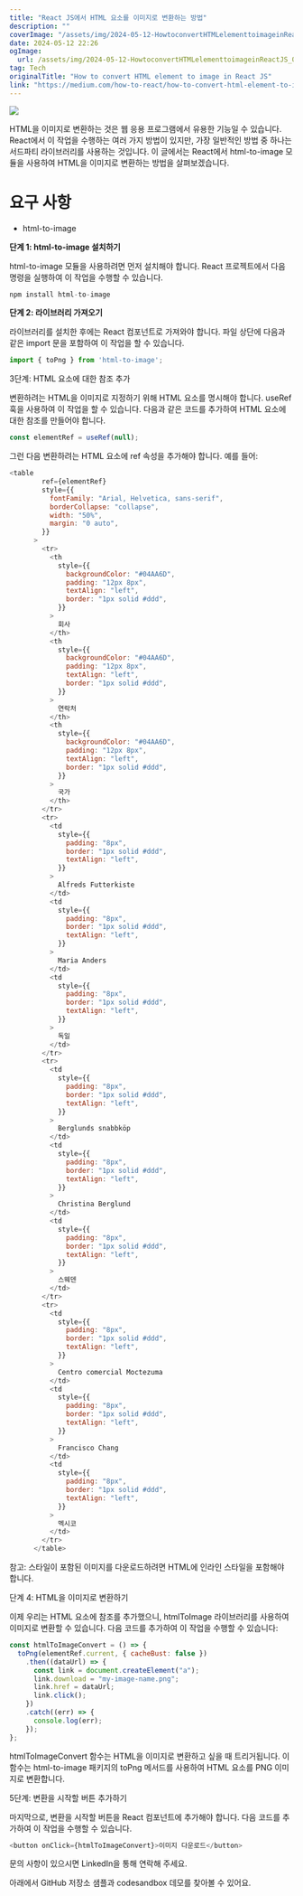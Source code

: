 ```yaml
---
title: "React JS에서 HTML 요소를 이미지로 변환하는 방법"
description: ""
coverImage: "/assets/img/2024-05-12-HowtoconvertHTMLelementtoimageinReactJS_0.png"
date: 2024-05-12 22:26
ogImage: 
  url: /assets/img/2024-05-12-HowtoconvertHTMLelementtoimageinReactJS_0.png
tag: Tech
originalTitle: "How to convert HTML element to image in React JS"
link: "https://medium.com/how-to-react/how-to-convert-html-element-to-image-in-react-js-2fdbf972d877"
---
```




<img src="/assets/img/2024-05-12-HowtoconvertHTMLelementtoimageinReactJS_0.png" />

HTML을 이미지로 변환하는 것은 웹 응용 프로그램에서 유용한 기능일 수 있습니다. React에서 이 작업을 수행하는 여러 가지 방법이 있지만, 가장 일반적인 방법 중 하나는 서드파티 라이브러리를 사용하는 것입니다. 이 글에서는 React에서 html-to-image 모듈을 사용하여 HTML을 이미지로 변환하는 방법을 살펴보겠습니다.

# 요구 사항

- html-to-image



<b>단계 1: html-to-image 설치하기</b>

html-to-image 모듈을 사용하려면 먼저 설치해야 합니다. React 프로젝트에서 다음 명령을 실행하여 이 작업을 수행할 수 있습니다.

```js
npm install html-to-image
```

<b>단계 2: 라이브러리 가져오기</b>



라이브러리를 설치한 후에는 React 컴포넌트로 가져와야 합니다. 파일 상단에 다음과 같은 import 문을 포함하여 이 작업을 할 수 있습니다.

```js
import { toPng } from 'html-to-image';
```

3단계: HTML 요소에 대한 참조 추가

변환하려는 HTML을 이미지로 지정하기 위해 HTML 요소를 명시해야 합니다. useRef 훅을 사용하여 이 작업을 할 수 있습니다. 다음과 같은 코드를 추가하여 HTML 요소에 대한 참조를 만들어야 합니다.



```js
const elementRef = useRef(null);
```

그런 다음 변환하려는 HTML 요소에 ref 속성을 추가해야 합니다. 예를 들어:

```js
<table
        ref={elementRef}
        style={{
          fontFamily: "Arial, Helvetica, sans-serif",
          borderCollapse: "collapse",
          width: "50%",
          margin: "0 auto",
        }}
      >
        <tr>
          <th
            style={{
              backgroundColor: "#04AA6D",
              padding: "12px 8px",
              textAlign: "left",
              border: "1px solid #ddd",
            }}
          >
            회사
          </th>
          <th
            style={{
              backgroundColor: "#04AA6D",
              padding: "12px 8px",
              textAlign: "left",
              border: "1px solid #ddd",
            }}
          >
            연락처
          </th>
          <th
            style={{
              backgroundColor: "#04AA6D",
              padding: "12px 8px",
              textAlign: "left",
              border: "1px solid #ddd",
            }}
          >
            국가
          </th>
        </tr>
        <tr>
          <td
            style={{
              padding: "8px",
              border: "1px solid #ddd",
              textAlign: "left",
            }}
          >
            Alfreds Futterkiste
          </td>
          <td
            style={{
              padding: "8px",
              border: "1px solid #ddd",
              textAlign: "left",
            }}
          >
            Maria Anders
          </td>
          <td
            style={{
              padding: "8px",
              border: "1px solid #ddd",
              textAlign: "left",
            }}
          >
            독일
          </td>
        </tr>
        <tr>
          <td
            style={{
              padding: "8px",
              border: "1px solid #ddd",
              textAlign: "left",
            }}
          >
            Berglunds snabbköp
          </td>
          <td
            style={{
              padding: "8px",
              border: "1px solid #ddd",
              textAlign: "left",
            }}
          >
            Christina Berglund
          </td>
          <td
            style={{
              padding: "8px",
              border: "1px solid #ddd",
              textAlign: "left",
            }}
          >
            스웨덴
          </td>
        </tr>
        <tr>
          <td
            style={{
              padding: "8px",
              border: "1px solid #ddd",
              textAlign: "left",
            }}
          >
            Centro comercial Moctezuma
          </td>
          <td
            style={{
              padding: "8px",
              border: "1px solid #ddd",
              textAlign: "left",
            }}
          >
            Francisco Chang
          </td>
          <td
            style={{
              padding: "8px",
              border: "1px solid #ddd",
              textAlign: "left",
            }}
          >
            멕시코
          </td>
        </tr>
      </table>
```

참고: 스타일이 포함된 이미지를 다운로드하려면 HTML에 인라인 스타일을 포함해야 합니다.




단계 4: HTML을 이미지로 변환하기

이제 우리는 HTML 요소에 참조를 추가했으니, htmlToImage 라이브러리를 사용하여 이미지로 변환할 수 있습니다. 다음 코드를 추가하여 이 작업을 수행할 수 있습니다:

```js
const htmlToImageConvert = () => {
  toPng(elementRef.current, { cacheBust: false })
    .then((dataUrl) => {
      const link = document.createElement("a");
      link.download = "my-image-name.png";
      link.href = dataUrl;
      link.click();
    })
    .catch((err) => {
      console.log(err);
    });
};
```

htmlToImageConvert 함수는 HTML을 이미지로 변환하고 싶을 때 트리거됩니다. 이 함수는 html-to-image 패키지의 toPng 메서드를 사용하여 HTML 요소를 PNG 이미지로 변환합니다.



5단계: 변환을 시작할 버튼 추가하기

마지막으로, 변환을 시작할 버튼을 React 컴포넌트에 추가해야 합니다. 다음 코드를 추가하여 이 작업을 수행할 수 있습니다.

```js
<button onClick={htmlToImageConvert}>이미지 다운로드</button>
```

문의 사항이 있으시면 LinkedIn을 통해 연락해 주세요.



아래에서 GitHub 저장소 샘플과 codesandbox 데모를 찾아볼 수 있어요.
